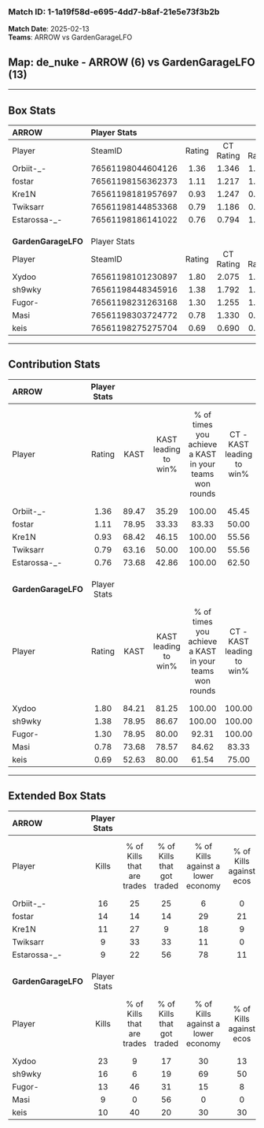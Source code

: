 ### Match ID: 1-1a19f58d-e695-4dd7-b8af-21e5e73f3b2b  
**Match Date**: 2025-02-13  
**Teams**: ARROW vs GardenGarageLFO  

## **Map**: de_nuke - ARROW (6) vs GardenGarageLFO (13)  
---  

## Box Stats  

| **ARROW**           | Player Stats      |        |           |          |       |       |       |         |        |      |     |
| :- | :- | :-: | :-: | :-: | :-: | :-: | :-: | :-: | :-: | :-: | :-: |
| Player              | SteamID           | Rating | CT Rating | T Rating | KAST  |  ADR  | Kills | Assists | Deaths | K/D  | HS% |
| Orbiit-_-           | 76561198044604126 |  1.36  |   1.346   |  1.545   | 89.47 | 89.3  |  16   |    5    |   14   | 1.14 | 43  |
| fostar              | 76561198156362373 |  1.11  |   1.217   |  1.341   | 78.95 | 75.4  |  14   |    3    |   15   | 0.93 | 50  |
| Kre1N               | 76561198181957697 |  0.93  |   1.247   |  0.536   | 68.42 | 69.3  |  11   |    2    |   13   | 0.85 | 18  |
| Twiksarr            | 76561198144853368 |  0.79  |   1.186   |  0.382   | 63.16 | 68.8  |   9   |    5    |   14   | 0.64 | 66  |
| Estarossa-_-        | 76561198186141022 |  0.76  |   0.794   |  1.263   | 73.68 | 59.4  |   9   |    2    |   16   | 0.56 | 44  |
|                     |                   |        |           |          |       |       |       |         |        |      |     |
|                     |                   |        |           |          |       |       |       |         |        |      |     |
|                     |                   |        |           |          |       |       |       |         |        |      |     |
| **GardenGarageLFO** | Player Stats      |        |           |          |       |       |       |         |        |      |     |
| Player              | SteamID           | Rating | CT Rating | T Rating | KAST  |  ADR  | Kills | Assists | Deaths | K/D  | HS% |
| Xydoo               | 76561198101230897 |  1.80  |   2.075   |  1.683   | 84.21 | 106.3 |  23   |    3    |   10   | 2.30 | 65  |
| sh9wky              | 76561198448345916 |  1.38  |   1.792   |  1.326   | 78.95 | 100.0 |  16   |    6    |   12   | 1.33 | 62  |
| Fugor-              | 76561198231263168 |  1.30  |   1.255   |  1.455   | 78.95 | 87.0  |  13   |    8    |   9    | 1.44 | 46  |
| Masi                | 76561198303724772 |  0.78  |   1.330   |  0.683   | 73.68 | 44.9  |   9   |    4    |   14   | 0.64 | 77  |
| keis                | 76561198275275704 |  0.69  |   0.690   |  0.785   | 52.63 | 60.3  |  10   |    4    |   15   | 0.67 | 50  |
---  

## Contribution Stats  

| **ARROW**           | Player Stats |       |                      |                                                        |                           |                                                             |                          |                                                            |
| :- | :-: | :-: | :-: | :-: | :-: | :-: | :-: | :-: |
| Player              |    Rating    | KAST  | KAST leading to win% | % of times you achieve a KAST in your teams won rounds | CT - KAST leading to win% | CT - % of times you achieve a KAST in your teams won rounds | T - KAST leading to win% | T - % of times you achieve a KAST in your teams won rounds |
| Orbiit-_-           |     1.36     | 89.47 |        35.29         |                         100.00                         |           45.45           |                           100.00                            |          16.67           |                           100.00                           |
| fostar              |     1.11     | 78.95 |        33.33         |                         83.33                          |           50.00           |                            80.00                            |          14.29           |                           100.00                           |
| Kre1N               |     0.93     | 68.42 |        46.15         |                         100.00                         |           55.56           |                           100.00                            |          25.00           |                           100.00                           |
| Twiksarr            |     0.79     | 63.16 |        50.00         |                         100.00                         |           55.56           |                           100.00                            |          33.33           |                           100.00                           |
| Estarossa-_-        |     0.76     | 73.68 |        42.86         |                         100.00                         |           62.50           |                           100.00                            |          16.67           |                           100.00                           |
|                     |              |       |                      |                                                        |                           |                                                             |                          |                                                            |
|                     |              |       |                      |                                                        |                           |                                                             |                          |                                                            |
|                     |              |       |                      |                                                        |                           |                                                             |                          |                                                            |
| **GardenGarageLFO** | Player Stats |       |                      |                                                        |                           |                                                             |                          |                                                            |
| Player              |    Rating    | KAST  | KAST leading to win% | % of times you achieve a KAST in your teams won rounds | CT - KAST leading to win% | CT - % of times you achieve a KAST in your teams won rounds | T - KAST leading to win% | T - % of times you achieve a KAST in your teams won rounds |
| Xydoo               |     1.80     | 84.21 |        81.25         |                         100.00                         |          100.00           |                           100.00                            |          70.00           |                           100.00                           |
| sh9wky              |     1.38     | 78.95 |        86.67         |                         100.00                         |          100.00           |                           100.00                            |          77.78           |                           100.00                           |
| Fugor-              |     1.30     | 78.95 |        80.00         |                         92.31                          |          100.00           |                            83.33                            |          70.00           |                           100.00                           |
| Masi                |     0.78     | 73.68 |        78.57         |                         84.62                          |           83.33           |                            83.33                            |          75.00           |                           85.71                            |
| keis                |     0.69     | 52.63 |        80.00         |                         61.54                          |           75.00           |                            50.00                            |          83.33           |                           71.43                            |
---  

## Extended Box Stats  

| **ARROW**           | Player Stats |                            |                            |                                    |                         |                              |                                 |        |                             |                                     |                          |                               |                            |
| :- | :-: | :-: | :-: | :-: | :-: | :-: | :-: | :-: | :-: | :-: | :-: | :-: | :-: |
| Player              |    Kills     | % of Kills that are trades | % of Kills that got traded | % of Kills against a lower economy | % of Kills against ecos | % of Kills that are flawless | % of Kills that are close duels | Deaths | % of Deaths that get traded | % of Deaths against a lower economy | % of Deaths against ecos | % of Deaths that are flawless | % of Deaths that are close |
| Orbiit-_-           |      16      |             25             |             25             |                 6                  |            0            |              75              |                0                |   14   |             14              |                 21                  |            0             |              79               |             0              |
| fostar              |      14      |             14             |             14             |                 29                 |           21            |              64              |                7                |   15   |             33              |                 20                  |            0             |              60               |             13             |
| Kre1N               |      11      |             27             |             9              |                 18                 |            9            |              73              |                9                |   13   |             15              |                 23                  |            0             |              77               |             8              |
| Twiksarr            |      9       |             33             |             33             |                 11                 |            0            |              67              |               11                |   14   |             14              |                 21                  |            0             |              93               |             0              |
| Estarossa-_-        |      9       |             22             |             56             |                 78                 |           11            |              67              |               11                |   16   |             44              |                 25                  |            6             |              63               |             6              |
|                     |              |                            |                            |                                    |                         |                              |                                 |        |                             |                                     |                          |                               |                            |
|                     |              |                            |                            |                                    |                         |                              |                                 |        |                             |                                     |                          |                               |                            |
|                     |              |                            |                            |                                    |                         |                              |                                 |        |                             |                                     |                          |                               |                            |
| **GardenGarageLFO** | Player Stats |                            |                            |                                    |                         |                              |                                 |        |                             |                                     |                          |                               |                            |
| Player              |    Kills     | % of Kills that are trades | % of Kills that got traded | % of Kills against a lower economy | % of Kills against ecos | % of Kills that are flawless | % of Kills that are close duels | Deaths | % of Deaths that get traded | % of Deaths against a lower economy | % of Deaths against ecos | % of Deaths that are flawless | % of Deaths that are close |
| Xydoo               |      23      |             9              |             17             |                 30                 |           13            |              83              |                4                |   10   |             10              |                 30                  |            20            |              70               |             0              |
| sh9wky              |      16      |             6              |             19             |                 69                 |           50            |              50              |               19                |   12   |             33              |                  8                  |            0             |              50               |             8              |
| Fugor-              |      13      |             46             |             31             |                 15                 |            8            |              62              |                0                |   9    |             33              |                 22                  |            0             |              56               |             0              |
| Masi                |      9       |             0              |             56             |                 0                  |            0            |              78              |                0                |   14   |             36              |                 21                  |            7             |              79               |             7              |
| keis                |      10      |             40             |             20             |                 30                 |           30            |             100              |                0                |   15   |             13              |                 20                  |            7             |              80               |             13             |
